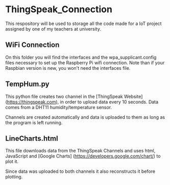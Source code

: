 # ThingSpeak_Connection
This respository will be used to storage all the code made for a IoT project assigned by one of my teachers at university.

## WiFi Connection
On this folder you will find the interfaces and the wpa_supplicant.config files necessary to set up the Raspberry Pi wifi connection. Note than if your Raspbian version is new, you won't need the interfaces file.

## TempHum.py
This python file creates two channel in the [ThingSpeak Website] (https://thingspeak.com), in order to upload data every 10 seconds. Data comes from a DHT11 humidity/temperature sensor.

Channels are created automatically and data is uploaded to them as long as the program is left running.

## LineCharts.html
This file downloads data from the ThingSpeak Channels and uses html, JavaScript and [Google Charts] (https://developers.google.com/chart/) to plot it.

Since data was uploaded to both channels it also reconstructs it before plotting.
